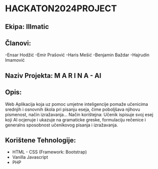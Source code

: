# HACKATON2024PROJECT

## Ekipa: Illmatic
## Članovi:
-Ensar Hodžić
-Emir Prašović
-Haris Mešić
-Benjamin Baždar
-Hajrudin Imamović

## Naziv Projekta: M A R I N A - AI
## Opis: 
Web Aplikacija koja uz pomoc umjetne inteligencije pomaže učenicima srednjih i osnovnih
škola pri pisanju eseja, čime poboljšava njihovu pismenost, način izražavanja...
Način korištejna: Učenik ispisuje svoj esej koji AI ocjenuje i ukazuje na gramaticke greske, formulaciju
rečenice i generalns sposobnost učenikovog pisanja i izražavanja. 

## Korištene Tehnologije:
- HTML - CSS (Framework: Bootstrap)
- Vanilla Javascript
- PHP

